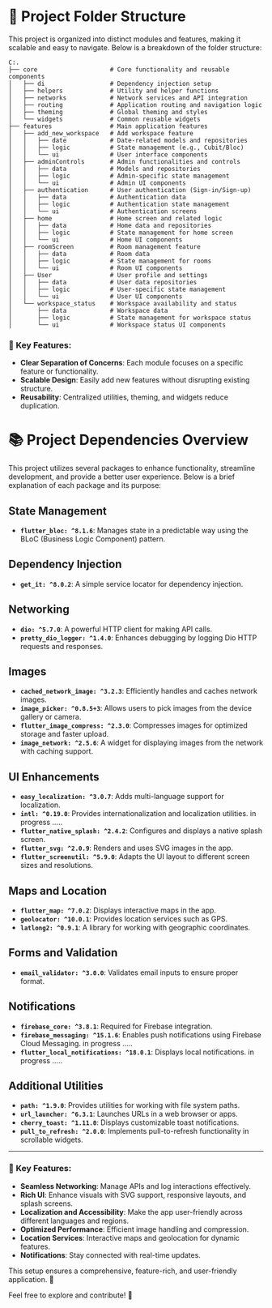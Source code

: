 # 📂 Project Folder Structure

This project is organized into distinct modules and features, making it scalable and easy to navigate. Below is a breakdown of the folder structure:

```
C:.
├── core                    # Core functionality and reusable components
│   ├── di                  # Dependency injection setup
│   ├── helpers             # Utility and helper functions
│   ├── networks            # Network services and API integration
│   ├── routing             # Application routing and navigation logic
│   ├── theming             # Global theming and styles
│   └── widgets             # Common reusable widgets
├── features                # Main application features
│   ├── add_new_workspace   # Add workspace feature
│   │   ├── date            # Date-related models and repositories
│   │   ├── logic           # State management (e.g., Cubit/Bloc)
│   │   └── ui              # User interface components
│   ├── adminControls       # Admin functionalities and controls
│   │   ├── data            # Models and repositories
│   │   ├── logic           # Admin-specific state management
│   │   └── ui              # Admin UI components
│   ├── authentication      # User authentication (Sign-in/Sign-up)
│   │   ├── data            # Authentication data
│   │   ├── logic           # Authentication state management
│   │   └── ui              # Authentication screens
│   ├── home                # Home screen and related logic
│   │   ├── data            # Home data and repositories
│   │   ├── logic           # State management for home screen
│   │   └── ui              # Home UI components
│   ├── roomScreen          # Room management feature
│   │   ├── data            # Room data
│   │   ├── logic           # State management for rooms
│   │   └── ui              # Room UI components
│   ├── User                # User profile and settings
│   │   ├── data            # User data repositories
│   │   ├── logic           # User-specific state management
│   │   └── ui              # User UI components
│   └── workspace_status    # Workspace availability and status
│       ├── data            # Workspace data
│       ├── logic           # State management for workspace status
│       └── ui              # Workspace status UI components
```

### 🌟 Key Features:
- **Clear Separation of Concerns**: Each module focuses on a specific feature or functionality.
- **Scalable Design**: Easily add new features without disrupting existing structure.
- **Reusability**: Centralized utilities, theming, and widgets reduce duplication.



#
#
#
#

# 📚 Project Dependencies Overview

This project utilizes several packages to enhance functionality, streamline development, and provide a better user experience. Below is a brief explanation of each package and its purpose:

## State Management
- **`flutter_bloc: ^8.1.6`**: Manages state in a predictable way using the BLoC (Business Logic Component) pattern.

## Dependency Injection
- **`get_it: ^8.0.2`**: A simple service locator for dependency injection.

## Networking
- **`dio: ^5.7.0`**: A powerful HTTP client for making API calls.
- **`pretty_dio_logger: ^1.4.0`**: Enhances debugging by logging Dio HTTP requests and responses.

## Images
- **`cached_network_image: ^3.2.3`**: Efficiently handles and caches network images.
- **`image_picker: ^0.8.5+3`**: Allows users to pick images from the device gallery or camera.
- **`flutter_image_compress: ^2.3.0`**: Compresses images for optimized storage and faster upload.
- **`image_network: ^2.5.6`**: A widget for displaying images from the network with caching support.

## UI Enhancements
- **`easy_localization: ^3.0.7`**: Adds multi-language support for localization.
- **`intl: ^0.19.0`**: Provides internationalization and localization utilities. in progress .....
- **`flutter_native_splash: ^2.4.2`**: Configures and displays a native splash screen.
- **`flutter_svg: ^2.0.9`**: Renders and uses SVG images in the app.
- **`flutter_screenutil: ^5.9.0`**: Adapts the UI layout to different screen sizes and resolutions.

## Maps and Location
- **`flutter_map: ^7.0.2`**: Displays interactive maps in the app.
- **`geolocator: ^10.0.1`**: Provides location services such as GPS.
- **`latlong2: ^0.9.1`**: A library for working with geographic coordinates.

## Forms and Validation
- **`email_validator: ^3.0.0`**: Validates email inputs to ensure proper format.

## Notifications
- **`firebase_core: ^3.8.1`**: Required for Firebase integration. 
- **`firebase_messaging: ^15.1.6`**: Enables push notifications using Firebase Cloud Messaging. in progress .....
- **`flutter_local_notifications: ^18.0.1`**: Displays local notifications. in progress .....

## Additional Utilities
- **`path: ^1.9.0`**: Provides utilities for working with file system paths.
- **`url_launcher: ^6.3.1`**: Launches URLs in a web browser or apps.
- **`cherry_toast: ^1.11.0`**: Displays customizable toast notifications.
- **`pull_to_refresh: ^2.0.0`**: Implements pull-to-refresh functionality in scrollable widgets.

---

### 🌟 Key Features:
- **Seamless Networking**: Manage APIs and log interactions effectively.
- **Rich UI**: Enhance visuals with SVG support, responsive layouts, and splash screens.
- **Localization and Accessibility**: Make the app user-friendly across different languages and regions.
- **Optimized Performance**: Efficient image handling and compression.
- **Location Services**: Interactive maps and geolocation for dynamic features.
- **Notifications**: Stay connected with real-time updates.

This setup ensures a comprehensive, feature-rich, and user-friendly application. 🚀


Feel free to explore and contribute! 🚀

